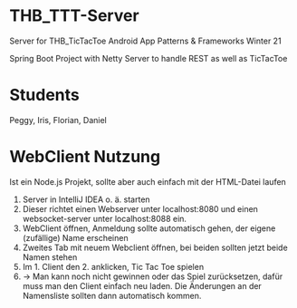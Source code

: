 # THB_TTT-Server
Server for THB_TicTacToe Android App
Patterns & Frameworks Winter 21

Spring Boot Project with Netty Server to handle REST as well as TicTacToe

# Students
Peggy, Iris, Florian, Daniel

# WebClient Nutzung
Ist ein Node.js Projekt, sollte aber auch einfach mit der HTML-Datei laufen

1. Server in IntelliJ IDEA o. ä. starten
2. Dieser richtet einen Webserver unter localhost:8080 und einen websocket-server unter localhost:8088 ein.
3. WebClient öffnen, Anmeldung sollte automatisch gehen, der eigene (zufällige) Name erscheinen
4. Zweites Tab mit neuem Webclient öffnen, bei beiden sollten jetzt beide Namen stehen
5. Im 1. Client den 2. anklicken, Tic Tac Toe spielen
6. -> Man kann noch nicht gewinnen oder das Spiel zurücksetzen, dafür muss man den Client einfach neu laden. Die Änderungen an der Namensliste sollten dann automatisch kommen.
